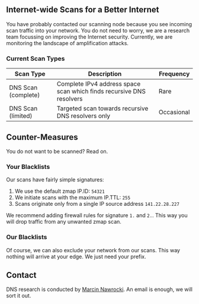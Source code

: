 ## Internet-wide Scans for a Better Internet

You have probably contacted our scanning node because you see incoming scan traffic into your network. You do not need to worry, we are a research team focussing on improving the Internet security. Currently, we are monitoring the landscape of amplification attacks.

### Current Scan Types

Scan Type | Description | Frequency
------------ | ------------- | -----------
DNS Scan (complete) | Complete IPv4 address space scan which finds recursive DNS resolvers | Rare
DNS Scan (limited) | Targeted scan towards recursive DNS resolvers only | Occasional


## Counter-Measures

You do not want to be scanned? Read on.

### Your Blacklists

Our scans have fairly simple signatures:

  1.  We use the default zmap IP.ID: `54321`
  2.  We initiate scans with the maximum IP.TTL: `255`
  3.  Scans originate only from a single IP source address `141.22.28.227`

We recommend adding firewall rules for signature `1.` and `2.`. This way you will drop traffic from any unwanted zmap scan.

### Our Blacklists

Of course, we can also exclude your network from our scans. This way nothing will arrive at your edge. We just need your prefix.


## Contact

DNS research is conducted by [Marcin Nawrocki](https://www.nawrocki.berlin). An email is enough, we will sort it out.
